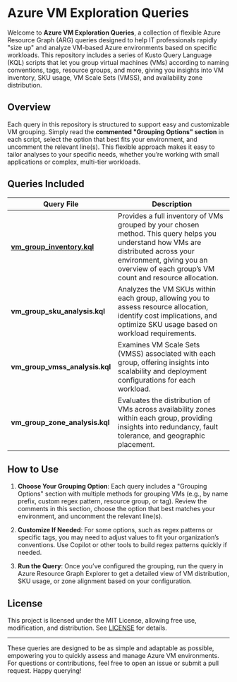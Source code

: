# Azure VM Exploration Queries

Welcome to **Azure VM Exploration Queries**, a collection of flexible Azure Resource Graph (ARG) queries designed to help IT professionals rapidly "size up" and analyze VM-based Azure environments based on specific workloads. This repository includes a series of Kusto Query Language (KQL) scripts that let you group virtual machines (VMs) according to naming conventions, tags, resource groups, and more, giving you insights into VM inventory, SKU usage, VM Scale Sets (VMSS), and availability zone distribution.

## Overview

Each query in this repository is structured to support easy and customizable VM grouping. Simply read the **commented "Grouping Options" section** in each script, select the option that best fits your environment, and uncomment the relevant line(s). This flexible approach makes it easy to tailor analyses to your specific needs, whether you’re working with small applications or complex, multi-tier workloads.

## Queries Included

| Query File                 | Description                                                                                                                                                   |
|----------------------------|---------------------------------------------------------------------------------------------------------------------------------------------------------------|
| [**vm_group_inventory.kql**](vm_group_inventory.kql) | Provides a full inventory of VMs grouped by your chosen method. This query helps you understand how VMs are distributed across your environment, giving you an overview of each group’s VM count and resource allocation. |
| **vm_group_sku_analysis.kql** | Analyzes the VM SKUs within each group, allowing you to assess resource allocation, identify cost implications, and optimize SKU usage based on workload requirements. |
| **vm_group_vmss_analysis.kql** | Examines VM Scale Sets (VMSS) associated with each group, offering insights into scalability and deployment configurations for each workload. |
| **vm_group_zone_analysis.kql** | Evaluates the distribution of VMs across availability zones within each group, providing insights into redundancy, fault tolerance, and geographic placement. |

## How to Use

1. **Choose Your Grouping Option**: Each query includes a "Grouping Options" section with multiple methods for grouping VMs (e.g., by name prefix, custom regex pattern, resource group, or tag). Review the comments in this section, choose the option that best matches your environment, and uncomment the relevant line(s).
  
2. **Customize If Needed**: For some options, such as regex patterns or specific tags, you may need to adjust values to fit your organization’s conventions. Use Copilot or other tools to build regex patterns quickly if needed.

3. **Run the Query**: Once you’ve configured the grouping, run the query in Azure Resource Graph Explorer to get a detailed view of VM distribution, SKU usage, or zone alignment based on your configuration.

## License

This project is licensed under the MIT License, allowing free use, modification, and distribution. See [LICENSE](./LICENSE) for details.

---

These queries are designed to be as simple and adaptable as possible, empowering you to quickly assess and manage Azure VM environments. For questions or contributions, feel free to open an issue or submit a pull request. Happy querying!
